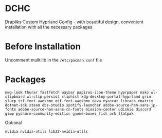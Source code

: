 # DCHC
Drapliks Custom Hyprland Config - with beautiful design, convenient installation with all the necessary packages
# Before Installation
Uncomment mulltilib in the ```/etc/pacman.conf``` file
# Packages
```
nwg-look thunar fastfetch waybar papirus-icon-theme hyprpaper mako wl-clipboard wl-clip-persist cliphist xdg-desktop-portal-hyprland grim slurp ttf-font-awesome otf-font-awesome cava nyancat libcaca cmatrix dotnet-sdk steam obs-studio spotify-launcher adobe-source-han-sans-jp-fonts adobe-source-han-sans-cn-fonts mission-center udiskie discord gimp pycharm-community-edition gnome-boxes fish ark flatpak
```
Optional
```
nvidia nvidia-utils lib32-nvidia-utils
```
